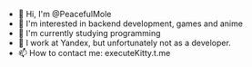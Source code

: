 - 👋 Hi, I'm @PeacefulMole
- 👀 I'm interested in backend development, games and anime
- 🌱 I'm currently studying programming
- 💞️ I work at Yandex, but unfortunately not as a developer.
- 📫 How to contact me: executeKitty.t.me


<!---
PeacefulMole/PeacefulMole is a ✨ special ✨ repository because its `README.md` (this file) appears on your GitHub profile.
You can click the Preview link to take a look at your changes.
--->
